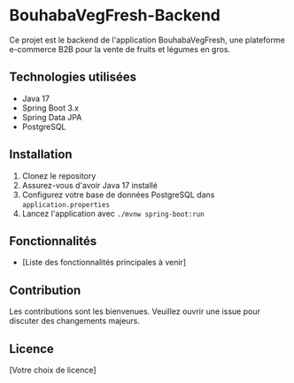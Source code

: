 # BouhabaVegFresh-Backend

Ce projet est le backend de l'application BouhabaVegFresh, une plateforme e-commerce B2B pour la vente de fruits et légumes en gros.

## Technologies utilisées

- Java 17
- Spring Boot 3.x
- Spring Data JPA
- PostgreSQL

## Installation

1. Clonez le repository
2. Assurez-vous d'avoir Java 17 installé
3. Configurez votre base de données PostgreSQL dans `application.properties`
4. Lancez l'application avec `./mvnw spring-boot:run`

## Fonctionnalités

- [Liste des fonctionnalités principales à venir]

## Contribution

Les contributions sont les bienvenues. Veuillez ouvrir une issue pour discuter des changements majeurs.

## Licence

[Votre choix de licence]